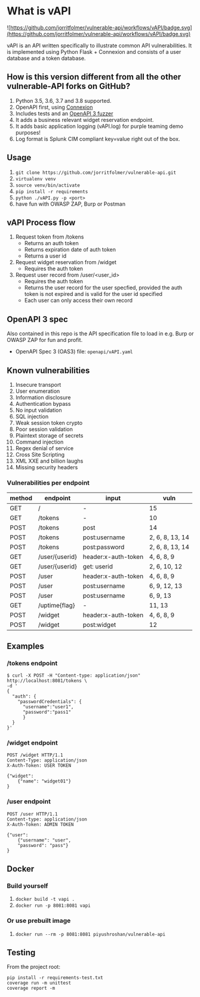 # What is vAPI

![https://github.com/jorritfolmer/vulnerable-api/workflows/vAPI/badge.svg](https://github.com/jorritfolmer/vulnerable-api/workflows/vAPI/badge.svg)

vAPI is an API written specifically to illustrate common API vulnerabilities.
It is implemented using Python Flask + Connexion and consists of a user database and a token database.

## How is this version different from all the other vulnerable-API forks on GitHub?

1. Python 3.5, 3.6, 3.7 and 3.8 supported.
1. OpenAPI first, using [Connexion](https://github.com/zalando/connexion)
1. Includes tests and an [OpenAPI 3 fuzzer](https://github.com/vwt-digital/openapi3-fuzzer)
1. It adds a business relevant widget reservation endpoint.
1. It adds basic application logging (vAPI.log) for purple teaming demo purposes! 
1. Log format is Splunk CIM compliant key=value right out of the box.

## Usage

1. `git clone https://github.com/jorritfolmer/vulnerable-api.git`
1. `virtualenv venv`
1. `source venv/bin/activate`
1. `pip install -r requirements`
1. `python ./vAPI.py -p <port>`
1. have fun with OWASP ZAP, Burp or Postman

## vAPI Process flow

1. Request token from /tokens
    - Returns an auth token
    - Returns expiration date of auth token
    - Returns a user id
1. Request widget reservation from /widget
    - Requires the auth token
1. Request user record from /user/\<user\_id\>
    - Requires the auth token
    - Returns the user record for the user specfied, provided the auth token is not expired and is valid for the user id specified
    - Each user can only access their own record

## OpenAPI 3 spec

Also contained in this repo is the API specification file to load in e.g. Burp or OWASP ZAP for fun and profit.

- OpenAPI Spec 3 (OAS3) file: `openapi/vAPI.yaml`

## Known vulnerabilities

1. Insecure transport
2. User enumeration
3. Information disclosure
4. Authentication bypass
5. No input validation
6. SQL injection
8. Weak session token crypto
9. Poor session validation
10. Plaintext storage of secrets
11. Command injection
12. Regex denial of service
13. Cross Site Scripting
14. XML XXE and billion laughs
15. Missing security headers 

### Vulnerabilities per endpoint

| method | endpoint       | input               | vuln            
|--------|----------------|---------------------|-----------------
| GET    | /              | -                   | 15              
| GET    | /tokens        | -                   | 10              
| POST   | /tokens        | post                | 14              
| POST   | /tokens        | post:username       | 2, 6, 8, 13, 14 
| POST   | /tokens        | post:password       | 2, 6, 8, 13, 14 
| GET    | /user/{userid} | header:x-auth-token | 4, 6, 8, 9      
| GET    | /user/{userid} | get: userid         | 2, 6, 10, 12    
| POST   | /user          | header:x-auth-token | 4, 6, 8, 9      
| POST   | /user          | post:username       | 6, 9, 12, 13    
| POST   | /user          | post:username       | 6, 9, 13        
| GET    | /uptime{flag}  | -                   | 11, 13
| POST   | /widget        | header:x-auth-token | 4, 6, 8, 9      
| POST   | /widget        | post:widget         | 12              


## Examples

### /tokens endpoint

````
$ curl -X POST -H "Content-type: application/json" http://localhost:8081/tokens \
-d '
{
  "auth": {
    "passwordCredentials": {
      "username":"user1",
      "password":"pass1"
      }
  }
}'
````

### /widget endpoint

```
POST /widget HTTP/1.1
Content-Type: application/json
X-Auth-Token: USER TOKEN

{"widget":
    {"name": "widget01"}
}
```


### /user endpoint

```
POST /user HTTP/1.1
Content-type: application/json
X-Auth-Token: ADMIN TOKEN

{"user":
	{"username": "user",
	"password": "pass"}
}
```

## Docker

### Build yourself
1. `docker build -t vapi .`
1. `docker run -p 8081:8081 vapi`


### Or use prebuilt image
1. `docker run --rm -p 8081:8081 piyushroshan/vulnerable-api` 

## Testing

From the project root:

```
pip install -r requirements-test.txt
coverage run -m unittest
coverage report -m

```
